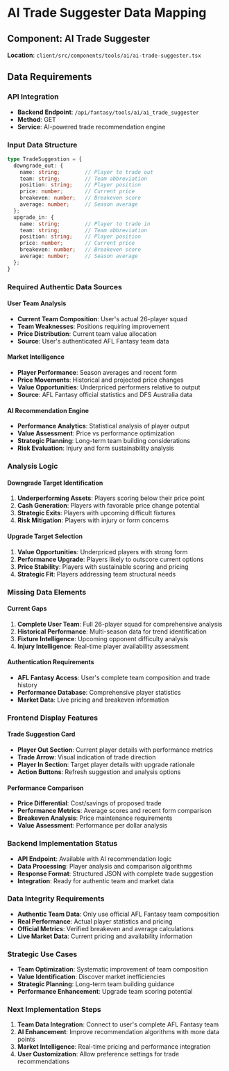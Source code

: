 # AI Trade Suggester Data Mapping

## Component: AI Trade Suggester
**Location**: `client/src/components/tools/ai/ai-trade-suggester.tsx`

## Data Requirements

### API Integration
- **Backend Endpoint**: `/api/fantasy/tools/ai/ai_trade_suggester`
- **Method**: GET
- **Service**: AI-powered trade recommendation engine

### Input Data Structure
```typescript
type TradeSuggestion = {
  downgrade_out: {
    name: string;        // Player to trade out
    team: string;        // Team abbreviation
    position: string;    // Player position
    price: number;       // Current price
    breakeven: number;   // Breakeven score
    average: number;     // Season average
  };
  upgrade_in: {
    name: string;        // Player to trade in
    team: string;        // Team abbreviation
    position: string;    // Player position
    price: number;       // Current price
    breakeven: number;   // Breakeven score
    average: number;     // Season average
  };
}
```

### Required Authentic Data Sources

#### User Team Analysis
- **Current Team Composition**: User's actual 26-player squad
- **Team Weaknesses**: Positions requiring improvement
- **Price Distribution**: Current team value allocation
- **Source**: User's authenticated AFL Fantasy team data

#### Market Intelligence
- **Player Performance**: Season averages and recent form
- **Price Movements**: Historical and projected price changes
- **Value Opportunities**: Underpriced performers relative to output
- **Source**: AFL Fantasy official statistics and DFS Australia data

#### AI Recommendation Engine
- **Performance Analytics**: Statistical analysis of player output
- **Value Assessment**: Price vs performance optimization
- **Strategic Planning**: Long-term team building considerations
- **Risk Evaluation**: Injury and form sustainability analysis

### Analysis Logic

#### Downgrade Target Identification
1. **Underperforming Assets**: Players scoring below their price point
2. **Cash Generation**: Players with favorable price change potential
3. **Strategic Exits**: Players with upcoming difficult fixtures
4. **Risk Mitigation**: Players with injury or form concerns

#### Upgrade Target Selection
1. **Value Opportunities**: Underpriced players with strong form
2. **Performance Upgrade**: Players likely to outscore current options
3. **Price Stability**: Players with sustainable scoring and pricing
4. **Strategic Fit**: Players addressing team structural needs

### Missing Data Elements

#### Current Gaps
1. **Complete User Team**: Full 26-player squad for comprehensive analysis
2. **Historical Performance**: Multi-season data for trend identification
3. **Fixture Intelligence**: Upcoming opponent difficulty analysis
4. **Injury Intelligence**: Real-time player availability assessment

#### Authentication Requirements
- **AFL Fantasy Access**: User's complete team composition and trade history
- **Performance Database**: Comprehensive player statistics
- **Market Data**: Live pricing and breakeven information

### Frontend Display Features

#### Trade Suggestion Card
- **Player Out Section**: Current player details with performance metrics
- **Trade Arrow**: Visual indication of trade direction
- **Player In Section**: Target player details with upgrade rationale
- **Action Buttons**: Refresh suggestion and analysis options

#### Performance Comparison
- **Price Differential**: Cost/savings of proposed trade
- **Performance Metrics**: Average scores and recent form comparison
- **Breakeven Analysis**: Price maintenance requirements
- **Value Assessment**: Performance per dollar analysis

### Backend Implementation Status
- **API Endpoint**: Available with AI recommendation logic
- **Data Processing**: Player analysis and comparison algorithms
- **Response Format**: Structured JSON with complete trade suggestion
- **Integration**: Ready for authentic team and market data

### Data Integrity Requirements
- **Authentic Team Data**: Only use official AFL Fantasy team composition
- **Real Performance**: Actual player statistics and pricing
- **Official Metrics**: Verified breakeven and average calculations
- **Live Market Data**: Current pricing and availability information

### Strategic Use Cases
- **Team Optimization**: Systematic improvement of team composition
- **Value Identification**: Discover market inefficiencies
- **Strategic Planning**: Long-term team building guidance
- **Performance Enhancement**: Upgrade team scoring potential

### Next Implementation Steps
1. **Team Data Integration**: Connect to user's complete AFL Fantasy team
2. **AI Enhancement**: Improve recommendation algorithms with more data points
3. **Market Intelligence**: Real-time pricing and performance integration
4. **User Customization**: Allow preference settings for trade recommendations